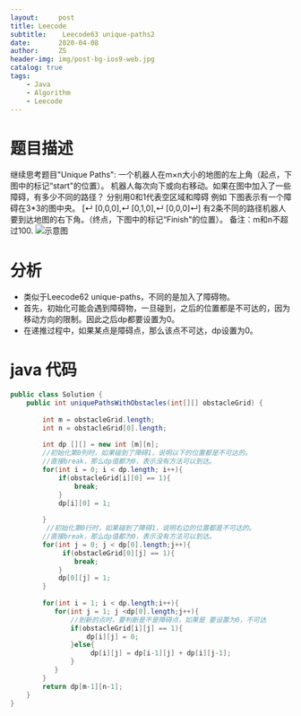 ```yaml
---
layout:     post
title: Leecode
subtitle:    Leecode63 unique-paths2
date:       2020-04-08
author:     ZS
header-img: img/post-bg-ios9-web.jpg
catalog: true
tags: 
    - Java
    - Algorithm
    - Leecode
---
```




# 题目描述
继续思考题目"Unique Paths":
一个机器人在m×n大小的地图的左上角（起点，下图中的标记“start"的位置）。
机器人每次向下或向右移动。如果在图中加入了一些障碍，有多少不同的路径？
分别用0和1代表空区域和障碍
例如
下图表示有一个障碍在3*3的图中央。
[↵  [0,0,0],↵  [0,1,0],↵  [0,0,0]↵]
有2条不同的路径机器人要到达地图的右下角。（终点，下图中的标记“Finish"的位置）。
备注：m和n不超过100.
![示意图](https://img-blog.csdnimg.cn/20200408211654469.png)
# 分析
* 类似于Leecode62 unique-paths，不同的是加入了障碍物。
* 首先，初始化可能会遇到障碍物，一旦碰到，之后的位置都是不可达的，因为移动方向的限制。因此之后dp都要设置为0。
*  在递推过程中，如果某点是障碍点，那么该点不可达，dp设置为0。
# java 代码
```java
public class Solution {
    public int uniquePathsWithObstacles(int[][] obstacleGrid) {
      
        int m = obstacleGrid.length;
        int n = obstacleGrid[0].length;
        
        int dp [][] = new int [m][n];
        //初始化第0列时，如果碰到了障碍1，说明以下的位置都是不可达的。
        //直接break，那么dp值都为0，表示没有方法可以到达。
        for(int i = 0; i < dp.length; i++){
            if(obstacleGrid[i][0] == 1){
                break;
            }
            dp[i][0] = 1;
            
        }
         //初始化第0行时，如果碰到了障碍1，说明右边的位置都是不可达的。
        //直接break，那么dp值都为0，表示没有方法可以到达。
        for(int j = 0; j < dp[0].length;j++){
             if(obstacleGrid[0][j] == 1){
                break;
            }
            dp[0][j] = 1;
        }
        
        for(int i = 1; i < dp.length;i++){
           for(int j = 1; j <dp[0].length;j++){
               //到新的点时，要判断是不是障碍点，如果是 要设置为0，不可达
               if(obstacleGrid[i][j] == 1){
                   dp[i][j] = 0;
               }else{
                    dp[i][j] = dp[i-1][j] + dp[i][j-1];
               }              
           } 
        }        
        return dp[m-1][n-1];       
    }
}
```